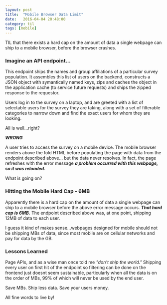 ```yaml
---
layout: post
title:  "Mobile Browser Data Limit"
date:   2016-04-04 20:48:00
category: til
tags: [mobile]
---
```


TIL that there exists a hard cap on the amount of data a single webpage can ship to a mobile browser, before the browser crashes.

### Imagine an API endpoint...

This endpoint ships the names and group affiliations of a particular survey population. It assembles this list of users on the backend, constructs a JSON object with symantically named keys, zips and caches the object in the application cache (to service future requests) and ships the zipped response to the requestor.

Users log in to the survey on a laptop, and are greeted with a list of selectable users for the survey they are taking, along with a set of filterable categories to narrow down and find the exact users for whom they are looking.

All is well...right?

***WRONG***

A user tries to access the survey on a mobile device. The mobile browser renders above the fold HTML before populating the page with data from the endpoint described above... but the data never resolves. In fact, the page refreshes with the error message ***a problem occurred with this webpage, so it was reloaded.***

What is going on?

### Hitting the Mobile Hard Cap - 6MB

Apparently there is a hard cap on the amount of data a single webpage can ship to a mobile browser before the above error message occurs. ***That hard cap is 6MB.*** The endpoint described above was, at one point, shipping 12MB of data to each user.

I guess it kind of makes sense...webpages designed for mobile should not be shipping MBs of data, since most mobile are on cellular networks and pay for data by the GB.

### Lessons Learned

Page APIs, and as a wise man once told me *"don't ship the world."* Shipping every user on first hit of the endpoint so filtering can be done on the frontend just doesnt seem sustainable, particularly when all the data is on the order of MBs, 99% of which will never be used by the end user.

Save MBs. Ship less data. Save your users money.

All fine words to live by!
